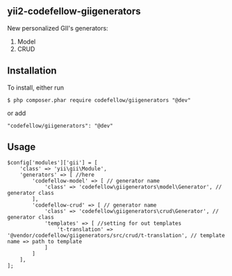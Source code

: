 yii2-codefellow-giigenerators
------------
New personalized GII's generators:
1. Model
2. CRUD

Installation
------------
To install, either run

    $ php composer.phar require codefellow/giigenerators "@dev"

or add

    "codefellow/giigenerators": "@dev"


Usage
-----
    $config['modules']['gii'] = [
        'class' => 'yii\gii\Module',
        'generators' => [ //here
            'codefellow-model' => [ // generator name
                'class' => 'codefellow\giigenerators\model\Generator', // generator class
            ],
            'codefellow-crud' => [ // generator name
                'class' => 'codefellow\giigenerators\crud\Generator', // generator class
                'templates' => [ //setting for out templates
                    't-translation' => '@vendor/codefellow/giigenerators/src/crud/t-translation', // template name => path to template
                ]
            ]
        ],
    ];

